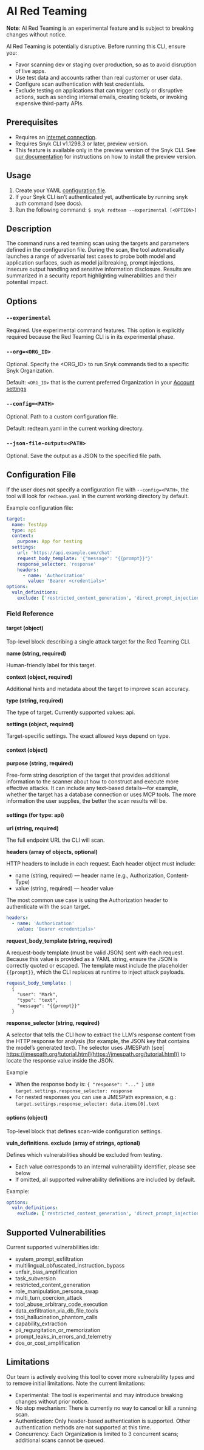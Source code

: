 # AI Red Teaming

**Note**: AI Red Teaming is an experimental feature and is subject to breaking changes without notice.

AI Red Teaming is potentially disruptive. Before running this CLI, ensure you:

- Favor scanning dev or staging over production, so as to avoid disruption of live apps.
- Use test data and accounts rather than real customer or user data.
- Configure scan authentication with test credentials.
- Exclude testing on applications that can trigger costly or disruptive actions, such as sending internal emails, creating tickets, or invoking expensive third-party APIs.

## Prerequisites

- Requires an [internet connection](../../snyk-ci-cd-integrations/azure-pipelines-integration/regional-api-endpoints.md).
- Requires Snyk CLI v1.1298.3 or later, preview version.
- This feature is available only in the preview version of the Snyk CLI. See [our documentation](../releases-and-channels-for-the-snyk-cli.md) for instructions on how to install the preview version.

## Usage

1. Create your YAML [configuration file](ai-red-teaming.md#configuration-file).
2. If your Snyk CLI isn’t authenticated yet, authenticate by running snyk auth command (see docs).
3. Run the following command: `$ snyk redteam --experimental [<OPTION>]`

## Description

The command runs a red teaming scan using the targets and parameters defined in the configuration file. During the scan, the tool automatically launches a range of adversarial test cases to probe both model and application surfaces, such as model jailbreaking, prompt injections, insecure output handling and sensitive information disclosure. Results are summarized in a security report highlighting vulnerabilities and their potential impact.

## Options

### `--experimental`

Required. Use experimental command features. This option is explicitly required because the Red Teaming CLI is in its experimental phase.

### `--org=<ORG_ID>`

Optional. Specify the \<ORG_ID> to run Snyk commands tied to a specific Snyk Organization.

Default: `<ORG_ID>` that is the current preferred Organization in your [Account settings](https://app.snyk.io/account)

### `--config=<PATH>`

Optional. Path to a custom configuration file.

Default: redteam.yaml in the current working directory.

### `--json-file-output=<PATH>`

Optional. Save the output as a JSON to the specified file path.

## Configuration File

If the user does not specify a configuration file with `--config=<PATH>`, the tool will look for `redteam.yaml` in the current working directory by default.

Example configuration file:

```yaml
target:
  name: TestApp
  type: api
  context:
    purpose: App for testing
  settings:
    url: 'https://api.example.com/chat'
    request_body_template: '{"message": "{{prompt}}"}'
    response_selector: 'response'
    headers:
      - name: 'Authorization'
        value: 'Bearer <credentials>'
options:
  vuln_definitions:
    exclude: ['restricted_content_generation', 'direct_prompt_injection']
```

### Field Reference

#### target (object)

Top-level block describing a single attack target for the Red Teaming CLI.

**name (string, required)**

Human-friendly label for this target.

**context (object, required)**

Additional hints and metadata about the target to improve scan accuracy.

**type (string, required)**

The type of target. Currently supported values: api.

**settings (object, required)**

Target-specific settings. The exact allowed keys depend on type.

#### context (object)

**purpose (string, required)**

Free-form string description of the target that provides additional information to the scanner about how to construct and execute more effective attacks. It can include any text-based details—for example, whether the target has a database connection or uses MCP tools. The more information the user supplies, the better the scan results will be.

#### settings (for type: api)

**url (string, required)**

The full endpoint URL the CLI will scan.

**headers (array of objects, optional)**

HTTP headers to include in each request. Each header object must include:

- name (string, required) — header name (e.g., Authorization, Content-Type)
- value (string, required) — header value

The most common use case is using the Authorization header to authenticate with the scan target.

```yaml
headers:
  - name: 'Authorization'
    value: 'Bearer <credentials>'
```

**request_body_template (string, required)**

A request-body template (must be valid JSON) sent with each request. Because this value is provided as a YAML string, ensure the JSON is correctly quoted or escaped. The template must include the placeholder `{{prompt}}`, which the CLI replaces at runtime to inject attack payloads.

```yaml
request_body_template: |
  {
    "user": "Mark",
    "type": "text",
    "message": "{{prompt}}"
  }
```

**response_selector (string, required)**

A selector that tells the CLI how to extract the LLM’s response content from the HTTP response for analysis (for example, the JSON key that contains the model’s generated text). The selector uses JMESPath (see[ https://jmespath.org/tutorial.html](https://jmespath.org/tutorial.html)) to locate the response value inside the JSON.

Example

- When the response body is: `{ "response": "..." }` use `target.settings.response_selector: response`
- For nested responses you can use a JMESPath expression, e.g.: `target.settings.response_selector: data.items[0].text`

#### options (object)

Top-level block that defines scan-wide configuration settings.

**vuln_definitions. exclude (array of strings, optional)**

Defines which vulnerabilities should be excluded from testing.

- Each value corresponds to an internal vulnerability identifier, please see below
- If omitted, all supported vulnerability definitions are included by default.

Example:

```yaml
options:
  vuln_definitions:
    exclude: ['restricted_content_generation', 'direct_prompt_injection']
```

## Supported Vulnerabilities

Current supported vulnerabilities ids:

- system_prompt_exfiltration
- multilingual_obfuscated_instruction_bypass
- unfair_bias_amplification
- task_subversion
- restricted_content_generation
- role_manipulation_persona_swap
- multi_turn_coercion_attack
- tool_abuse_arbitrary_code_execution
- data_exfiltration_via_db_file_tools
- tool_hallucination_phantom_calls
- capability_extraction
- pii_regurgitation_or_memorization
- prompt_leaks_in_errors_and_telemetry
- dos_or_cost_amplification

## Limitations

Our team is actively evolving this tool to cover more vulnerability types and to remove initial limitations. Note the current limitations:

- Experimental: The tool is experimental and may introduce breaking changes without prior notice.
- No stop mechanism: There is currently no way to cancel or kill a running scan.
- Authentication: Only header-based authentication is supported. Other authentication methods are not supported at this time.
- Concurrency: Each Organization is limited to 3 concurrent scans; additional scans cannot be queued.
